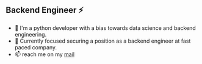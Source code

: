 ## Backend Engineer ⚡


- 🔭 I'm a python developer with a bias towards data science and backend engineering. 
- 🌱 Currently focused securing a position as a backend engineer at fast paced company.
- 📫 reach me on my [mail](oladipupo.ibeun@gmail.com)

<!--
**josephdickson11/josephdickson11** is a ✨ _special_ ✨ repository because its `README.md` (this file) appears on your GitHub profile.

Here are some ideas to get you started:

- 🔭 I’m currently working on ...
- 🌱 I’m currently learning ...
- 👯 I’m looking to collaborate on ...
- 🤔 I’m looking for help with ...
- 💬 Ask me about ...
- 📫 How to reach me: ...
- 😄 Pronouns: ...
- ⚡ Fun fact: ...
- 👋
-->

